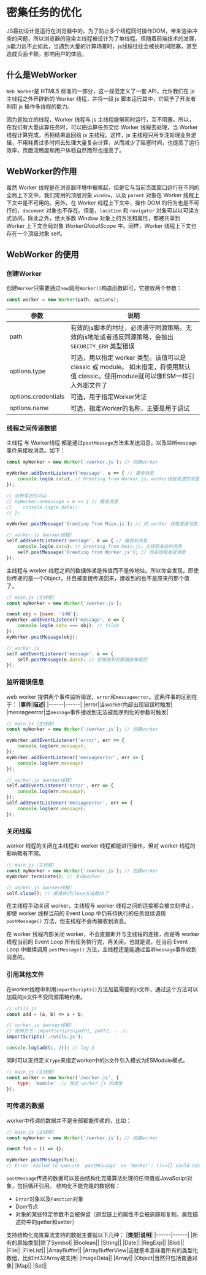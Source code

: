 # 密集任务的优化
JS最初设计是运行在浏览器中的，为了防止多个线程同时操作DOM，带来渲染冲突的问题，所以浏览器的渲染主线程被设计为了单线程。但随着前端技术的发展，js能力远不止如此，当遇到大量的计算场景时，js线程往往会被长时间阻塞，甚至造成页面卡顿，影响用户的体验。

## 什么是WebWorker
`Web Worker`是 HTML5 标准的一部分，这一规范定义了一套 API，允许我们在 js 主线程之外开辟新的 Worker 线程，并将一段 js 脚本运行其中，它赋予了开发者利用 js 操作多线程的能力。

因为是独立的线程，Worker 线程与 js 主线程能够同时运行，互不阻塞。所以，在我们有大量运算任务时，可以把运算任务交给 Worker 线程去处理，当 Worker 线程计算完成，再把结果返回给 js 主线程。这样，js 主线程只用专注处理业务逻辑，不用耗费过多时间去处理大量复杂计算，从而减少了阻塞时间，也提高了运行效率，页面流畅度和用户体验自然而然也提高了。

## WebWorker的作用
虽然 Worker 线程是在浏览器环境中被唤起，但是它与当前页面窗口运行在不同的全局上下文中，我们常用的顶层对象 `window`，以及 `parent` 对象在 Worker 线程上下文中是不可用的。另外，在 Worker 线程上下文中，操作 DOM 的行为也是不可行的，`document` 对象也不存在。但是，`location` 和 `navigator` 对象可以以可读方式访问。除此之外，绝大多数 Window 对象上的方法和属性，都被共享到 Worker 上下文全局对象 *WorkerGlobalScope* 中。同样，Worker 线程上下文也存在一个顶级对象 self。

## WebWorker 的使用
### 创建Worker
创建`Worker`只需要通过`new`调用`Worker()`构造函数即可，它接收两个参数：
```js
const worker = new Worker(path, options);
```
|   **参数**   |   **说明**   |
|------|------|
|path  | 有效的js脚本的地址，必须遵守同源策略。无效的js地址或者违反同源策略，会抛出`SECURITY_ERR` 类型错误     |
|options.type |  可选，用以指定 worker 类型。该值可以是 classic 或 module。 如未指定，将使用默认值 classic。使用module就可以像ESM一样引入外部文件了    |
|options.credentials |  可选，用于指定Worker凭证    |
|options.name      | 可选，指定Worker的名称，主要是用于调试     |

### 线程之间传递数据
主线程 与 Worker线程 都是通过`postMessage`方法来发送消息，以及监听`message`事件来接收消息。如下：
```js
const myWorker = new Worker('/worker.js'); // 创建worker

myWorker.addEventListener('message', e => { // 接收消息
    console.log(e.data); // Greeting from Worker.js，worker线程发送的消息
});

// 这种写法也可以
// myWorker.onmessage = e => { // 接收消息
//    console.log(e.data);
// };

myWorker.postMessage('Greeting from Main.js'); // 向 worker 线程发送消息，对应 worker 线程中的 e.data
```
```js
// worker.js（worker线程）
self.addEventListener('message', e => { // 接收到消息
    console.log(e.data); // Greeting from Main.js，主线程发送的消息
    self.postMessage('Greeting from Worker.js'); // 向主线程发送消息
});
```
主线程与 worker 线程之间的数据传递是传值而不是传地址。所以你会发现，即使你传递的是一个Object，并且被直接传递回来，接收到的也不是原来的那个值了。
```js
// main.js（主线程）
const myWorker = new Worker('/worker.js');

const obj = {name: '小明'};
myWorker.addEventListener('message', e => { 
    console.log(e.data === obj); // false
});
myWorker.postMessage(obj);

// worker.js
self.addEventListener('message', e => {
    self.postMessage(e.data); // 将接收到的数据直接返回
});
```

### 监听错误信息
web worker 提供两个事件监听错误，`error`和`messageerror`。这两件事的区别在于：
|**事件**|**描述**|
|------|------|
|error|当worker内部出现错误时触发|
|messageerror|当`message`事件接收到无法被反序列化的参数时触发|

```js
// main.js（主线程）
const myWorker = new Worker('/worker.js'); // 创建worker

myWorker.addEventListener('error', err => {
    console.log(err.message);
});
myWorker.addEventListener('messageerror', err => {
    console.log(err.message)
});
```
```js
// worker.js（worker线程）
self.addEventListener('error', err => {
    console.log(err.message);
});
self.addEventListener('messageerror', err => {
    console.log(err.message);
});
```

### 关闭线程
worker 线程的关闭在主线程和 worker 线程都能进行操作，但对 worker 线程的影响略有不同。
```js
// main.js（主线程）
const myWorker = new Worker('/worker.js'); // 创建worker
myWorker.terminate(); // 关闭worker
```
```js
// worker.js（worker线程）
self.close(); // 直接执行close方法就ok了
```
在主线程手动关闭 worker，主线程与 worker 线程之间的连接都会被立刻停止，即使 worker 线程当前的 Event Loop 中仍有待执行的任务继续调用 `postMessage()` 方法，但主线程不会再接收到消息。

在 worker 线程内部关闭 worker，不会直接断开与主线程的连接，而是等 worker 线程当前的 Event Loop 所有任务执行完，再关闭。也就是说，在当前 Event Loop 中继续调用 `postMessage()` 方法，主线程还是能通过监听`message`事件收到消息的。

### 引用其他文件
在worker线程中利用`importScripts()`方法加载需要的js文件，通过这个方法可以加载的js文件不受同源策略约束。

```js
// utils.js
const add = (a, b) => a + b;

// worker.js（worker线程）
// 使用方法：importScripts(path1, path2, ...); 
importScripts('./utils.js');

console.log(add(1, 2)); // log 3
```
同时可以支持定义`type`来指定worker中的js文件引入模式为ESModule模式。
```js
// main.js（主线程）
const worker = new Worker('/worker.js', {
    type: 'module'  // 指定 worker.js 的类型
});
```
### 可传递的数据
worker中传递的数据并不是全部都能传递的，比如：
```js
// main.js（主线程）
const myWorker = new Worker('/worker.js'); // 创建worker

const fun = () => {};

myWorker.postMessage(fun); 
// Error：Failed to execute 'postMessage' on 'Worker': ()=>{} could not be cloned.
```
`postMessage`传递的数据可以是由结构化克隆算法处理的任何值或JavaScript对象，包括循环引用。
结构化不能克隆的数据有：
- `Error`对象以及`Function`对象
- Dom节点
- 对象的某些特定参数不会被保留（原型链上的属性不会被追踪和复制，属性描述符中的getter和setter）

支持结构化克隆算法支持的数据主要就以下几种：
|**类型**|**说明**|
|------|------|
|所有的原始类型|除了Symbol|
|Boolean||
|String||
|Date||
|RegExp||
|Blob||
|File||
|FileList||
|ArrayBuffer||
|ArrayBufferView|这就基本意味着所有的类型化数组，比如Int32Array被支持|
|ImageData||
|Array||
|Object|当然只包括普通对象|
|Map||
|Set||